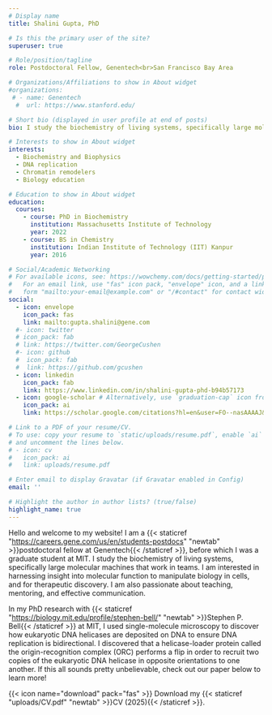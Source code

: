 ```yaml
---
# Display name
title: Shalini Gupta, PhD

# Is this the primary user of the site?
superuser: true

# Role/position/tagline
role: Postdoctoral Fellow, Genentech<br>San Francisco Bay Area

# Organizations/Affiliations to show in About widget
#organizations:
 # - name: Genentech 
  #  url: https://www.stanford.edu/

# Short bio (displayed in user profile at end of posts)
bio: I study the biochemistry of living systems, specifically large molecular machines that create incredible biology as a team. 

# Interests to show in About widget
interests:
  - Biochemistry and Biophysics 
  - DNA replication
  - Chromatin remodelers 
  - Biology education 

# Education to show in About widget
education:
  courses:
    - course: PhD in Biochemistry 
      institution: Massachusetts Institute of Technology
      year: 2022
    - course: BS in Chemistry
      institution: Indian Institute of Technology (IIT) Kanpur
      year: 2016

# Social/Academic Networking
# For available icons, see: https://wowchemy.com/docs/getting-started/page-builder/#icons
#   For an email link, use "fas" icon pack, "envelope" icon, and a link in the
#   form "mailto:your-email@example.com" or "/#contact" for contact widget.
social:
  - icon: envelope
    icon_pack: fas
    link: mailto:gupta.shalini@gene.com
  #- icon: twitter
  # icon_pack: fab
  # link: https://twitter.com/GeorgeCushen
  #- icon: github
  #  icon_pack: fab
  #  link: https://github.com/gcushen
  - icon: linkedin
    icon_pack: fab
    link: https://www.linkedin.com/in/shalini-gupta-phd-b94b57173
  - icon: google-scholar # Alternatively, use `graduation-cap` icon from `fab` icon pack
    icon_pack: ai
    link: https://scholar.google.com/citations?hl=en&user=FO--nasAAAAJ&view_op=list_works&sortby=pubdate

# Link to a PDF of your resume/CV.
# To use: copy your resume to `static/uploads/resume.pdf`, enable `ai` icons in `params.toml`,
# and uncomment the lines below.
# - icon: cv
#   icon_pack: ai
#   link: uploads/resume.pdf

# Enter email to display Gravatar (if Gravatar enabled in Config)
email: ''

# Highlight the author in author lists? (true/false)
highlight_name: true
---
```



Hello and welcome to my website! I am a {{< staticref "https://careers.gene.com/us/en/students-postdocs" "newtab" >}}postdoctoral fellow at Genentech{{< /staticref >}}, before which I was a graduate student at MIT. I study the biochemistry of living systems, specifically large molecular machines that work in teams. I am interested in harnessing insight into molecular function to manipulate biology in cells, and for therapeutic discovery. I am also passionate about teaching, mentoring, and effective communication. 

In my PhD research with {{< staticref "https://biology.mit.edu/profile/stephen-bell/" "newtab" >}}Stephen P. Bell{{< /staticref >}} at MIT, I used single-molecule microscopy to discover how eukaryotic DNA helicases are deposited on DNA to ensure DNA replication is bidirectional. I discovered that a helicase-loader protein called the origin-recognition complex (ORC) performs a flip in order to recruit two copies of the eukaryotic DNA helicase in opposite orientations to one another. If this all sounds pretty unbelievable, check out our paper below to learn more! 

{{< icon name="download" pack="fas" >}} Download my {{< staticref "uploads/CV.pdf" "newtab" >}}CV (2025){{< /staticref >}}.
